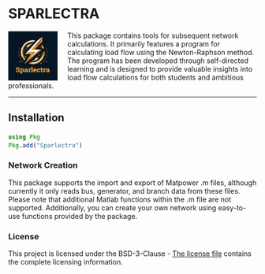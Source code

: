 # SPARLECTRA
<a href="https://github.com/Welthulk/Sparlectra.jl/tree/main/"><img align="left" width="100" src="docs/src/png/logo.png" style="margin-right: 20px" /></a>

This package contains tools for subsequent network calculations. It primarily features a program for calculating load flow using the Newton-Raphson method. The program has been developed through self-directed learning and is designed to provide valuable insights into load flow calculations for both students and ambitious professionals.



---

## Installation
```julia
using Pkg
Pkg.add("Sparlectra")
```


### Network Creation
This package supports the import and export of Matpower .m files, although currently it only reads bus, generator, and branch data from these files. Please note that additional Matlab functions within the .m file are not supported. Additionally, you can create your own network using easy-to-use functions provided by the package.



### License
This project is licensed under the BSD-3-Clause - [The license file](LICENSE) contains the complete licensing information.









